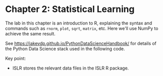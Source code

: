 # Chapter 2: Statistical Learning

The lab in this chapter is an introduction to R, explaining the syntax and commands such as
`rnorm`, `plot`, `sqrt`, `matrix`, etc. Here we'll use NumPy to achieve the same result.

See https://jakevdp.github.io/PythonDataScienceHandbook/ for details of the Python Data Science stack used in the following code.


Key point: 
- ISLR stores the relevant data files in the ISLR R package.

